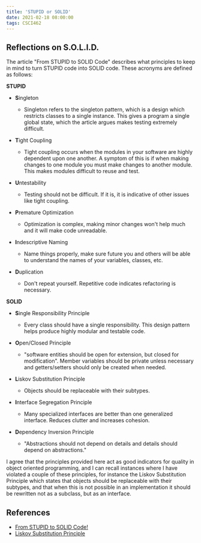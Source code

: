 ```yaml
---
title: 'STUPID or SOLID'
date: 2021-02-18 08:00:00
tags: CSCI462
---
```


## Reflections on S.O.L.I.D.

The article "From STUPID to SOLID Code" describes what principles to keep in mind to turn STUPID code into SOLID code. These acronyms are defined as follows:

**STUPID**

- **S**ingleton

  - Singleton refers to the singleton pattern, which is a design which restricts classes to a single instance. This gives a program a single global state, which the article argues makes testing extremely difficult.

- **T**ight Coupling

  - Tight coupling occurs when the modules in your software are highly dependent upon one another. A symptom of this is if when making changes to one module you must make changes to another module. This makes modules difficult to reuse and test.

- **U**ntestability

  - Testing should not be difficult. If it is, it is indicative of other issues like tight coupling.

- **P**remature Optimization

  - Optimization is complex, making minor changes won't help much and it will make code unreadable.

- **I**ndescriptive Naming

  - Name things properly, make sure future you and others will be able to understand the names of your variables, classes, etc.

- **D**uplication

  - Don't repeat yourself. Repetitive code indicates refactoring is necessary.

**SOLID**

- **S**ingle Responsibility Principle

  - Every class should have a single responsibility. This design pattern helps produce highly modular and testable code.

- **O**pen/Closed Principle

  - "software entities should be open for extension, but closed for modification". Member variables should be private unless necessary and getters/setters should only be created when needed.

- **L**iskov Substitution Principle

  - Objects should be replaceable with their subtypes.

- **I**nterface Segregation Principle

  - Many specialized interfaces are better than one generalized interface. Reduces clutter and increases cohesion.

- **D**ependency Inversion Principle

  - "Abstractions should not depend on details and details should depend on abstractions."

I agree that the principles provided here act as good indicators for quality in object oriented programming, and I can recall instances where I have violated a couple of these principles, for instance the Liskov Substitution Principle which states that objects should be replaceable with their subtypes, and that when this is not possible in an implementation it should be rewritten not as a subclass, but as an interface.

## References

- [From STUPID to SOLID Code!](https://williamdurand.fr/2013/07/30/from-stupid-to-solid-code/)
- [Liskov Substitution Principle](https://deviq.com/principles/liskov-substitution-principle)
